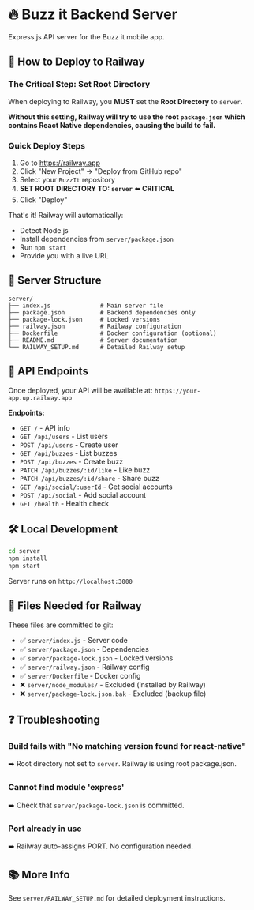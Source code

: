 # 🔥 Buzz it Backend Server

Express.js API server for the Buzz it mobile app.

## 🚨 How to Deploy to Railway

### The Critical Step: Set Root Directory

When deploying to Railway, you **MUST** set the **Root Directory** to `server`.

**Without this setting, Railway will try to use the root `package.json` which contains React Native dependencies, causing the build to fail.**

### Quick Deploy Steps

1. Go to https://railway.app
2. Click "New Project" → "Deploy from GitHub repo"
3. Select your `BuzzIt` repository
4. **SET ROOT DIRECTORY TO: `server`** ⬅️ **CRITICAL**
5. Click "Deploy"

That's it! Railway will automatically:
- Detect Node.js
- Install dependencies from `server/package.json`
- Run `npm start`
- Provide you with a live URL

## 📁 Server Structure

```
server/
├── index.js              # Main server file
├── package.json          # Backend dependencies only
├── package-lock.json     # Locked versions
├── railway.json          # Railway configuration
├── Dockerfile            # Docker configuration (optional)
├── README.md             # Server documentation
└── RAILWAY_SETUP.md      # Detailed Railway setup
```

## 🔗 API Endpoints

Once deployed, your API will be available at:
`https://your-app.up.railway.app`

**Endpoints:**
- `GET /` - API info
- `GET /api/users` - List users
- `POST /api/users` - Create user
- `GET /api/buzzes` - List buzzes
- `POST /api/buzzes` - Create buzz
- `PATCH /api/buzzes/:id/like` - Like buzz
- `PATCH /api/buzzes/:id/share` - Share buzz
- `GET /api/social/:userId` - Get social accounts
- `POST /api/social` - Add social account
- `GET /health` - Health check

## 🛠️ Local Development

```bash
cd server
npm install
npm start
```

Server runs on `http://localhost:3000`

## 📝 Files Needed for Railway

These files are committed to git:
- ✅ `server/index.js` - Server code
- ✅ `server/package.json` - Dependencies
- ✅ `server/package-lock.json` - Locked versions
- ✅ `server/railway.json` - Railway config
- ✅ `server/Dockerfile` - Docker config
- ❌ `server/node_modules/` - Excluded (installed by Railway)
- ❌ `server/package-lock.json.bak` - Excluded (backup file)

## ❓ Troubleshooting

### Build fails with "No matching version found for react-native"
➡️ Root directory not set to `server`. Railway is using root package.json.

### Cannot find module 'express'
➡️ Check that `server/package-lock.json` is committed.

### Port already in use
➡️ Railway auto-assigns PORT. No configuration needed.

## 📚 More Info

See `server/RAILWAY_SETUP.md` for detailed deployment instructions.
